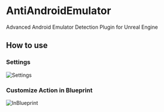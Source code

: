 # AntiAndroidEmulator
Advanced Android Emulator Detection Plugin for Unreal Engine

## How to use
### Settings
![Settings](https://github.com/MirMyth/AntiAndroidEmulator/assets/7219958/fadf6f55-dcde-4350-86a9-568a0ce843fc)

### Customize Action in Blueprint
![InBlueprint](https://github.com/MirMyth/AntiAndroidEmulator/assets/7219958/db425e36-68bc-4765-83f6-9c53b58524ea)

